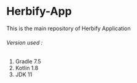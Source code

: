 # Herbify-App
This is the main repository of Herbify Application

###### Version used :
1. Gradle 7.5
2. Kotlin 1.8
3. JDK 11
